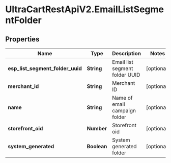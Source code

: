# UltraCartRestApiV2.EmailListSegmentFolder

## Properties
Name | Type | Description | Notes
------------ | ------------- | ------------- | -------------
**esp_list_segment_folder_uuid** | **String** | Email list segment folder UUID | [optional] 
**merchant_id** | **String** | Merchant ID | [optional] 
**name** | **String** | Name of email campaign folder | [optional] 
**storefront_oid** | **Number** | Storefront oid | [optional] 
**system_generated** | **Boolean** | System generated folder | [optional] 


